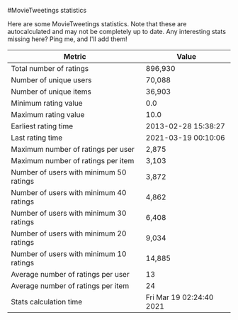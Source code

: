 #MovieTweetings statistics

Here are some MovieTweetings statistics. Note that these are autocalculated and may not be completely up to date. Any interesting stats missing here? Ping me, and I'll add them!

Metric | Value
--- | ---
Total number of ratings                 | 896,930
Number of unique users                  | 70,088
Number of unique items                  | 36,903
Minimum rating value                    | 0.0
Maximum rating value                    | 10.0
Earliest rating time                    | 2013-02-28 15:38:27
Last rating time                        | 2021-03-19 00:10:06
Maximum number of ratings per user      | 2,875
Maximum number of ratings per item      | 3,103
Number of users with minimum 50 ratings | 3,872
Number of users with minimum 40 ratings | 4,862
Number of users with minimum 30 ratings | 6,408
Number of users with minimum 20 ratings | 9,034
Number of users with minimum 10 ratings | 14,885
Average number of ratings per user      | 13
Average number of ratings per item      | 24
Stats calculation time                  | Fri Mar 19 02:24:40 2021

